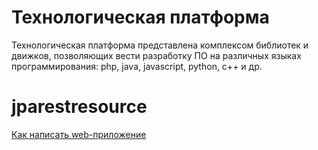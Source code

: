 # Технологическая платформа

Технологическая платформа представлена комплексом библиотек и движков, позволяющих вести разработку ПО
на различных языках программирования: php, java, javascript, python, c++ и др.

# jparestresource

[Как написать web-приложение](jparestresource/howto_writewebapp.html)
